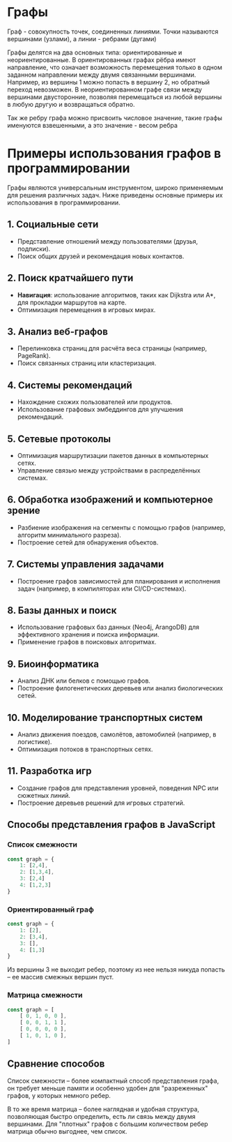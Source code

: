 # Графы

Граф - совокупность точек, соединенных линиями. Точки
называются вершинами (узлами), а линии - ребрами (дугами)

Графы делятся на два основных типа: ориентированные и неориентированные. В ориентированных графах рёбра имеют направление, что означает возможность перемещения только в одном заданном направлении между двумя связанными вершинами. Например, из вершины 1 можно попасть в вершину 2, но обратный переход невозможен. В неориентированном графе связи между вершинами двусторонние, позволяя перемещаться из любой вершины в любую другую и возвращаться обратно.

Так же ребру графа можно присвоить числовое значение, такие графы именуются взвешенными, а это значение - весом ребра

# Примеры использования графов в программировании

Графы являются универсальным инструментом, широко применяемым для решения различных задач. Ниже приведены основные примеры их использования в программировании.

## 1. Социальные сети
- Представление отношений между пользователями (друзья, подписки).
- Поиск общих друзей и рекомендация новых контактов.

## 2. Поиск кратчайшего пути
- **Навигация**: использование алгоритмов, таких как Dijkstra или A*, для прокладки маршрутов на карте.
- Оптимизация перемещения в игровых мирах.

## 3. Анализ веб-графов
- Перелинковка страниц для расчёта веса страницы (например, PageRank).
- Поиск связанных страниц или кластеризация.

## 4. Системы рекомендаций
- Нахождение схожих пользователей или продуктов.
- Использование графовых эмбеддингов для улучшения рекомендаций.

## 5. Сетевые протоколы
- Оптимизация маршрутизации пакетов данных в компьютерных сетях.
- Управление связью между устройствами в распределённых системах.

## 6. Обработка изображений и компьютерное зрение
- Разбиение изображения на сегменты с помощью графов (например, алгоритм минимального разреза).
- Построение сетей для обнаружения объектов.

## 7. Системы управления задачами
- Построение графов зависимостей для планирования и исполнения задач (например, в компиляторах или CI/CD-системах).

## 8. Базы данных и поиск
- Использование графовых баз данных (Neo4j, ArangoDB) для эффективного хранения и поиска информации.
- Применение графов в поисковых алгоритмах.

## 9. Биоинформатика
- Анализ ДНК или белков с помощью графов.
- Построение филогенетических деревьев или анализ биологических сетей.

## 10. Моделирование транспортных систем
- Анализ движения поездов, самолётов, автомобилей (например, в логистике).
- Оптимизация потоков в транспортных сетях.

## 11. Разработка игр
- Создание графов для представления уровней, поведения NPC или сюжетных линий.
- Построение деревьев решений для игровых стратегий.

## Способы представления графов в JavaScript

### Список смежности

```js
const graph = {
    1: [2,4],
    2: [1,3,4],
    3: [2,4]
    4: [1,2,3]
}
```


### Ориентированный граф

```js
const graph = {
    1: [2],
    2: [3,4],
    3: [],
    4: [1,3]
}
```
Из вершины 3 не выходит ребер, поэтому из нее нельзя никуда попасть – ее массив смежных вершин пуст.

### Матрица смежности

```js
const graph = [
    [ 0, 1, 0, 0 ],
    [ 0, 0, 1, 1 ],
    [ 0, 0, 0, 0 ],
    [ 1, 0, 1, 0 ],
]
```


## Сравнение способов
Список смежности – более компактный способ представления графа, он требует меньше памяти и особенно удобен для "разреженных" графов, у которых немного ребер.

В то же время матрица – более наглядная и удобная структура, позволяющая быстро определить, есть ли связь между двумя вершинами. Для "плотных" графов с большим количеством ребер матрица обычно выгоднее, чем список.
